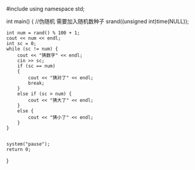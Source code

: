 #include<iostream>
using namespace std;

int main() {
	//伪随机 需要加入随机数种子
	srand((unsigned int)time(NULL));

	int num = rand() % 100 + 1;
	cout << num << endl;
	int sc = 0;
	while (sc != num) {
		cout << "猜数字" << endl;
		cin >> sc;
		if (sc == num)
		{
			cout << "猜对了" << endl;
			break;
		}
		else if (sc > num) {
			cout << "猜大了" << endl;
		}
		else {
			cout << "猜小了" << endl;
		}
	}


	system("pause");
	return 0;
}
